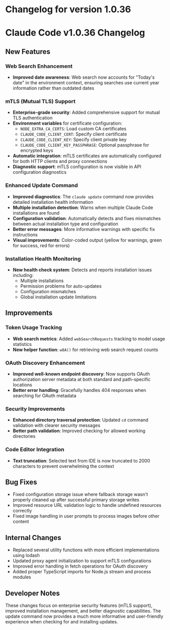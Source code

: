 # Changelog for version 1.0.36

# Claude Code v1.0.36 Changelog

## New Features

### Web Search Enhancement
- **Improved date awareness**: Web search now accounts for "Today's date" in the environment context, ensuring searches use current year information rather than outdated dates

### mTLS (Mutual TLS) Support
- **Enterprise-grade security**: Added comprehensive support for mutual TLS authentication
- **Environment variables** for certificate configuration:
  - `NODE_EXTRA_CA_CERTS`: Load custom CA certificates
  - `CLAUDE_CODE_CLIENT_CERT`: Specify client certificate
  - `CLAUDE_CODE_CLIENT_KEY`: Specify client private key
  - `CLAUDE_CODE_CLIENT_KEY_PASSPHRASE`: Optional passphrase for encrypted keys
- **Automatic integration**: mTLS certificates are automatically configured for both HTTP clients and proxy connections
- **Diagnostic support**: mTLS configuration is now visible in API configuration diagnostics

### Enhanced Update Command
- **Improved diagnostics**: The `claude update` command now provides detailed installation health information
- **Multiple installation detection**: Warns when multiple Claude Code installations are found
- **Configuration validation**: Automatically detects and fixes mismatches between actual installation type and configuration
- **Better error messages**: More informative warnings with specific fix instructions
- **Visual improvements**: Color-coded output (yellow for warnings, green for success, red for errors)

### Installation Health Monitoring
- **New health check system**: Detects and reports installation issues including:
  - Multiple installations
  - Permission problems for auto-updates
  - Configuration mismatches
  - Global installation update limitations

## Improvements

### Token Usage Tracking
- **Web search metrics**: Added `webSearchRequests` tracking to model usage statistics
- **New helper function**: `w8A()` for retrieving web search request counts

### OAuth Discovery Enhancement
- **Improved well-known endpoint discovery**: Now supports OAuth authorization server metadata at both standard and path-specific locations
- **Better error handling**: Gracefully handles 404 responses when searching for OAuth metadata

### Security Improvements
- **Enhanced directory traversal protection**: Updated `cd` command validation with clearer security messages
- **Better path validation**: Improved checking for allowed working directories

### Code Editor Integration
- **Text truncation**: Selected text from IDE is now truncated to 2000 characters to prevent overwhelming the context

## Bug Fixes

- Fixed configuration storage issue where fallback storage wasn't properly cleaned up after successful primary storage writes
- Improved resource URL validation logic to handle undefined resources correctly
- Fixed image handling in user prompts to process images before other content

## Internal Changes

- Replaced several utility functions with more efficient implementations using lodash
- Updated proxy agent initialization to support mTLS configurations
- Improved error handling in fetch operations for OAuth discovery
- Added proper TypeScript imports for Node.js stream and process modules

## Developer Notes

These changes focus on enterprise security features (mTLS support), improved installation management, and better diagnostic capabilities. The update command now provides a much more informative and user-friendly experience when checking for and installing updates.
